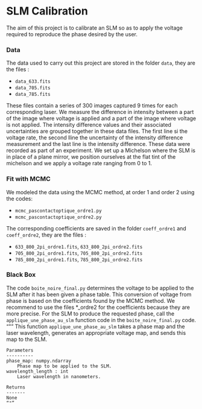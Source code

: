 # SLM Calibration

The aim of this project is to calibrate an SLM so as to apply the voltage required to reproduce the phase desired by the user.

### Data

The data used to carry out this project are stored in the folder `data`, they are the files :
- `data_633.fits`
- `data_705.fits`
- `data_785.fits`

These files contain a series of 300 images captured 9 times for each corresponding laser. We measure the difference in intensity between a part of the image where voltage is applied and a part of the image where voltage is not applied. The intensity difference values and their associated uncertainties are grouped together in these data files. The first line si the voltage rate, the second lline the uncertainty of the intensity difference measurement and the last line is the intensity difference.
These data were recorded as part of an experiment. We set up a Michelson where the SLM is in place of a plane mirror, we position ourselves at the flat tint of the michelson and we apply a voltage rate ranging from 0 to 1.

### Fit with MCMC

We modeled the data using the MCMC method, at order 1 and order 2 using the codes:
- `mcmc_pascontactoptique_ordre1.py`
- `mcmc_pascontactoptique_ordre2.py`

The corresponding coefficients are saved in the folder `coeff_ordre1` and `coeff_ordre2`, they are the files :
- `633_800_2pi_ordre1.fits`, `633_800_2pi_ordre2.fits`
- `705_800_2pi_ordre1.fits`, `705_800_2pi_ordre2.fits`
- `785_800_2pi_ordre1.fits`, `785_800_2pi_ordre2.fits`

### Black Box
The code `boite_noire_final.py` determines the voltage to be applied to the SLM after it has been given a phase table. This conversion of voltage from phase is based on the coefficients found by the MCMC method. We recommend to use the files *_ordre2 for the coefficients because they are more precise.
For the SLM to produce the requested phase, call the  `applique_une_phase_au_slm` function code in the `boite_noire_final.py` code.
    “"”
    This function `applique_une_phase_au_slm` takes a phase map and the laser wavelength,
    generates an appropriate voltage map, and sends this map to the SLM.

    Parameters
    ----------
    phase_map: numpy.ndarray
        Phase map to be applied to the SLM.
    wavelength_length : int
        Laser wavelength in nanometers.

    Returns
    -------
    None
    “"”



